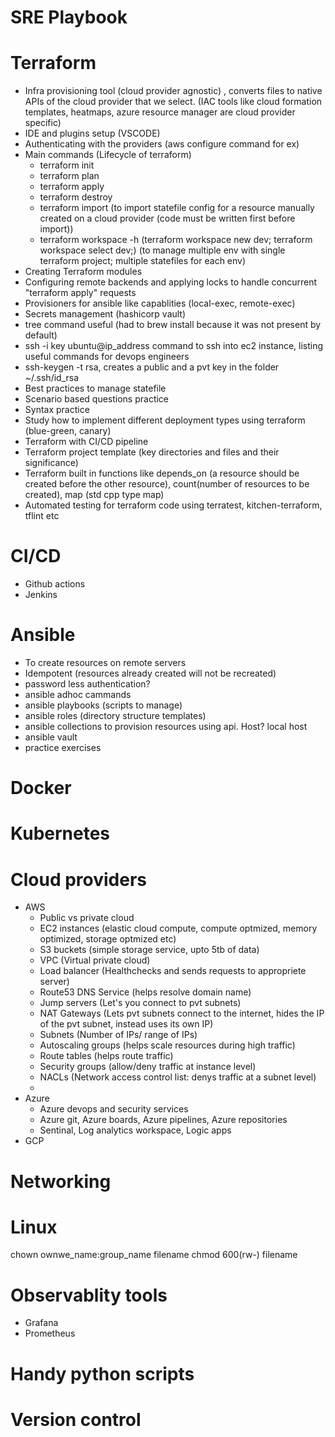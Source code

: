 # SRE Playbook

# Terraform
- Infra provisioning tool (cloud provider agnostic) , converts files to native APIs of the cloud provider that we select. (IAC tools like cloud formation templates, heatmaps, azure resource manager are cloud provider specific)
- IDE and plugins setup (VSCODE)
- Authenticating with the providers (aws configure command for ex)
- Main commands (Lifecycle of terraform)
  - terraform init
  - terraform plan
  - terraform apply
  - terraform destroy
  - terraform import (to import statefile config for a resource manually created on a cloud provider (code must be written first before import))
  - terraform workspace -h (terraform workspace new dev; terraform workspace select dev;) (to manage multiple env with single terraform project; multiple statefiles for each env)
- Creating Terraform modules
- Configuring remote backends and applying locks to handle concurrent "terraform apply" requests
- Provisioners for ansible like capablities (local-exec, remote-exec)
- Secrets management (hashicorp vault)
- tree command useful (had to brew install because it was not present by default)
- ssh -i key ubuntu@ip_address command to ssh into ec2 instance, listing useful commands for devops engineers
- ssh-keygen -t rsa, creates a public and a pvt key in the folder ~/.ssh/id_rsa
- Best practices to manage statefile
- Scenario based questions practice
- Syntax practice
- Study how to implement different deployment types using terraform (blue-green, canary)
- Terraform with CI/CD pipeline
- Terraform project template (key directories and files and their significance)
- Terraform built in functions like depends_on (a resource should be created before the other resource), count(number of resources to be created), map (std cpp type map)
- Automated testing for terraform code using terratest, kitchen-terraform, tflint etc

# CI/CD
- Github actions
- Jenkins

# Ansible
- To create resources on remote servers
- Idempotent (resources already created will not be recreated)
- password less authentication?
- ansible adhoc cammands
- ansible playbooks (scripts to manage)
- ansible roles (directory structure templates)
- ansible collections to provision resources using api. Host? local host
- ansible vault
- practice exercises

# Docker

# Kubernetes

# Cloud providers
- AWS
    - Public vs private cloud
    - EC2 instances (elastic cloud compute, compute optmized, memory optimized, storage optmized etc)
    - S3 buckets (simple storage service, upto 5tb of data)
    - VPC (Virtual private cloud)
    - Load balancer (Healthchecks and sends requests to appropriete server)
    - Route53 DNS Service (helps resolve domain name)
    - Jump servers (Let's you connect to pvt subnets)
    - NAT Gateways (Lets pvt subnets connect to the internet, hides the IP of the pvt subnet, instead uses its own IP)
    - Subnets (Number of IPs/ range of IPs)
    - Autoscaling groups (helps scale resources during high traffic)
    - Route tables (helps route traffic)
    - Security groups (allow/deny traffic at instance level)
    - NACLs (Network access control list: denys traffic at a subnet level)
    - 
- Azure
    - Azure devops and security services
    - Azure git, Azure boards, Azure pipelines, Azure repositories
    - Sentinal, Log analytics workspace, Logic apps  
- GCP

# Networking 

# Linux
chown ownwe_name:group_name filename
chmod 600(rw-) filename

# Observablity tools 
- Grafana
- Prometheus

# Handy python scripts
# Version control
